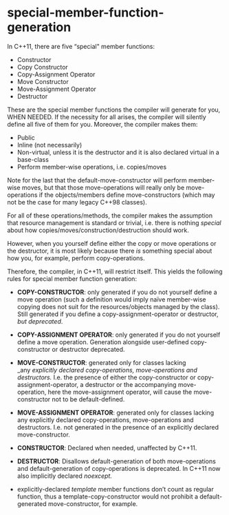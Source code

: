 # special-member-function-generation

In C++11, there are five “special" member functions:

-   Constructor
-   Copy Constructor
-   Copy-Assignment Operator
-   Move Constructor
-   Move-Assignment Operator
-   Destructor

These are the special member functions the compiler will generate for
you, WHEN NEEDED. If the necessity for all arises, the compiler will
silently define all five of them for you. Moreover, the compiler makes
them:

-   Public
-   Inline (not necessarily)
-   Non-virtual, unless it is the destructor and it is also declared
    virtual in a base-class
-   Perform member-wise operations, i.e. copies/moves

Note for the last that the default-move-constructor will perform
member-wise moves, but that those move-operations will really only be
move-operations if the objects/members define move-constructors (which
may not be the case for many legacy C++98 classes).

For all of these operations/methods, the compiler makes the assumption that resource management
is standard or trivial, i.e. there is nothing _special_ about how copies/moves/construction/destruction should work.

However, when you yourself define either the copy or move operations or the destructor, it is most likely because there _is_ something special about how you, for example, perform copy-operations.

Therefore, the compiler, in C++11, will restrict itself. This yields the following rules for special member function generation:

-   **COPY-CONSTRUCTOR**: only generated if you do not yourself define a
    move operation (such a definition would imply naïve member-wise
    copying does not suit for the resources/objects managed by
    the class). Still generated if you define a copy-assignment-operator
    or destructor, _but deprecated_.
-   **COPY-ASSIGNMENT OPERATOR**: only generated if you do not yourself
    define a move operation. Generation alongside user-defined
    copy-constructor or destructor deprecated.
-   **MOVE-CONSTRUCTOR**: generated only for classes lacking
    _any _explicitly declared copy-operations, move-operations
    and destructors._ I.e. the presence of either the copy-constructor
    or copy-assignment-operator, a destructor or the accompanying
    move-operation, here the move-assignment operator, will cause the
    move-constructor not to be default-defined.
-   **MOVE-ASSIGNMENT OPERATOR**: generated only for classes lacking any
    explicitly declared copy-operations, move-operations
    and destructors. I.e. not generated in the presence of an explicitly
    declared move-constructor.
-   **CONSTRUCTOR**: Declared when needed, unaffected by C++11.
-   **DESTRUCTOR**: Disallows default-generation of both move-operations and
    default-generation of copy-operations is deprecated. In C++11 now
    also implicitly declared _noexcept._

-  explicitly-declared _template_ member functions
don’t count as regular function, thus a template-copy-constructor would
not prohibit a default-generated move-constructor, for example. 
